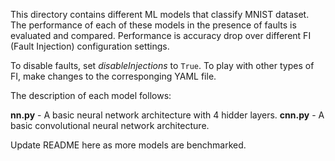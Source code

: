 This directory contains different ML models that classify MNIST dataset.
The performance of each of these models in the presence of faults is evaluated and compared. Performance is accuracy drop over different FI (Fault Injection) configuration settings.

To disable faults, set *disableInjections* to `True`. To play with other types of FI, make changes to the corresponging YAML file.

The description of each model follows:

**nn.py**	- A basic neural network architecture with 4 hidder layers.
**cnn.py**	- A basic convolutional neural network architecture.

Update README here as more models are benchmarked.
